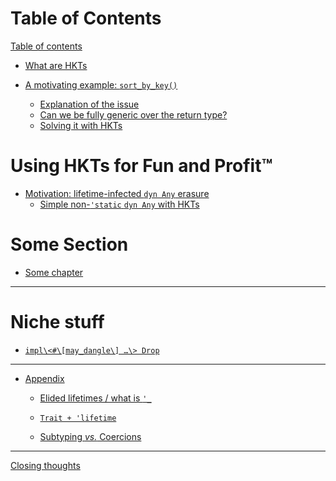 # Table of Contents

[Table of contents](README.md)

- [What are HKTs](what-are-hkts.md)

- [A motivating example: `sort_by_key()`](motivating-example-00.md)
  - [Explanation of the issue](motivating-example-10-explain.md)
  - [Can we be fully generic over the return type?](motivating-example-20-genericicty.md)
  - [Solving it with HKTs](motivating-example-30-hkts.md)

# Using HKTs for Fun and Profit™

- [Motivation: lifetime-infected `dyn Any` erasure](lifetime-any.md)
    - [Simple non-`'static` `dyn Any` with HKTs](lifetime-any-hkt.md)

# Some Section

- [Some chapter]()

___


# Niche stuff

- [`impl\<#\[may_dangle\] …\> Drop`]()

___

- [Appendix]()

    - [Elided lifetimes / what is `'_`]()

    - [`Trait + 'lifetime`]()

    - [Subtyping _vs._ Coercions]()
___

[Closing thoughts]()
